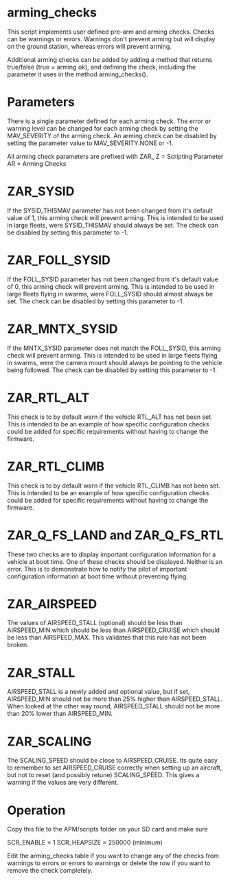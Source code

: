 # arming_checks

This script implements user defined pre-arm and arming checks. Checks
can be warnings or errors. Warnings don't prevent arming but will display
on the ground station, whereas errors will prevent arming.

Additional arming checks can be added by adding a method that returns true/false (true = arming ok), and defining the check, including the parameter it uses in the method arming_checks().

# Parameters

There is a single parameter defined for each arming check. The error or warning level can be changed for each arming check by setting the MAV_SEVERITY of the arming check. An arming check can be disabled by setting the parameter value to MAV_SEVERITY.NONE or -1.

All arming check parameters are prefixed with ZAR_
Z = Scripting Parameter
AR = Arming Checks

# ZAR_SYSID

If the SYSID_THISMAV parameter has not been changed from it's default value of 1, this arming check will prevent arming. This is intended to be used in large fleets, were SYSID_THISMAV should always be set. The check can be disabled by setting this parameter to -1.

# ZAR_FOLL_SYSID

If the FOLL_SYSID parameter has not been changed from it's default value of 0, this arming check will prevent arming. This is intended to be used in large fleets flying in swarms, were FOLL_SYSID should almost always be set. The check can be disabled by setting this parameter to -1.

# ZAR_MNTX_SYSID

If the MNTX_SYSID parameter does not match the FOLL_SYSID, this arming check will prevent arming. This is intended to be used in large fleets flying in swarms, were the camera mount should always be pointing to the vehicle being followed. The check can be disabled by setting this parameter to -1.

# ZAR_RTL_ALT

This check is to by default warn if the vehicle RTL_ALT has not been set. This is intended to be an example of how specific configuration checks could be added for specific requirements without having to change the firmware.

# ZAR_RTL_CLIMB

This check is to by default warn if the vehicle RTL_CLIMB has not been set. This is intended to be an example of how specific configuration checks could be added for specific requirements without having to change the firmware.

# ZAR_Q_FS_LAND and ZAR_Q_FS_RTL

These two checks are to display important configuration information for a vehicle at boot time. One of these checks should be displayed. Neither is an error. This is to demonstrate how to notify the pilot of important configuration information at boot time without preventing flying.

# ZAR_AIRSPEED

The values of AIRSPEED_STALL (optional) should be less than AIRSPEED_MIN which should be less than AIRSPEED_CRUISE
which should be less than AIRSPEED_MAX. This validates that this rule has not been broken.

# ZAR_STALL

AIRSPEED_STALL is a newly added and optional value, but if set, AIRSPEED_MIN should not be more than 25% higher 
than AIRSPEED_STALL. When looked at the other way round, AIRSPEED_STALL should not be more than 20% lower than
AIRSPEED_MIN. 

# ZAR_SCALING

The SCALING_SPEED should be close to AIRSPEED_CRUISE. Its quite easy to remember to set AIRSPEED_CRUISE correctly
when setting up an aircraft, but not to reset (and possibly retune) SCALING_SPEED. This gives a warning if the values are very different.

# Operation

Copy this file to the APM/scripts folder on your SD card and make sure 

SCR_ENABLE = 1
SCR_HEAPSIZE = 250000 (minimum)

Edit the arming_checks table if you want to change any of the checks from warnings to errors or errors to warnings or delete the row if you want to remove the check completely.
